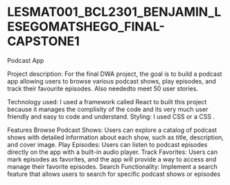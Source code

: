 # LESMAT001_BCL2301_BENJAMIN_LESEGOMATSHEGO_FINAL-CAPSTONE1
Podcast App

Project description:
For the final DWA project, the goal is to build a podcast app allowing users to browse various podcast shows, play episodes,
and track their favourite episodes.
Also neededto meet 50 user stories.


Technology used:
I  used a framework called  React  to built this project because it manages the complixity of the code and its very much user friendly
and easy to code and understand.
Styling: I used CSS or a CSS .

Features
Browse Podcast Shows: Users can explore a catalog of podcast shows with detailed information about each show, such as title, description, and cover image.
Play Episodes: Users can listen to podcast episodes directly on the app with a built-in audio player.
Track Favorites: Users can mark episodes as favorites, and the app will provide a way to access and manage their favorite episodes.
Search Functionality: Implement a search feature that allows users to search for specific podcast shows or episodes

 



 
 
